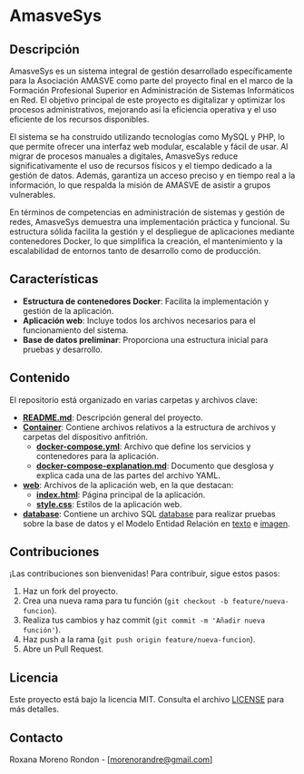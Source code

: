 # AmasveSys

## Descripción

AmasveSys es un sistema integral de gestión desarrollado específicamente para la Asociación AMASVE como parte del proyecto final en el marco de la Formación Profesional Superior en Administración de Sistemas Informáticos en Red. El objetivo principal de este proyecto es digitalizar y optimizar los procesos administrativos, mejorando así la eficiencia operativa y el uso eficiente de los recursos disponibles.

El sistema se ha construido utilizando tecnologías como MySQL y PHP, lo que permite ofrecer una interfaz web modular, escalable y fácil de usar. Al migrar de procesos manuales a digitales, AmasveSys reduce significativamente el uso de recursos físicos y el tiempo dedicado a la gestión de datos. Además, garantiza un acceso preciso y en tiempo real a la información, lo que respalda la misión de AMASVE de asistir a grupos vulnerables.

En términos de competencias en administración de sistemas y gestión de redes, AmasveSys demuestra una implementación práctica y funcional. Su estructura sólida facilita la gestión y el despliegue de aplicaciones mediante contenedores Docker, lo que simplifica la creación, el mantenimiento y la escalabilidad de entornos tanto de desarrollo como de producción.


## Características

- **Estructura de contenedores Docker**: Facilita la implementación y gestión de la aplicación.
- **Aplicación web**: Incluye todos los archivos necesarios para el funcionamiento del sistema.
- **Base de datos preliminar**: Proporciona una estructura inicial para pruebas y desarrollo.

## Contenido

El repositorio está organizado en varias carpetas y archivos clave:

- **[README.md](README.md)**: Descripción general del proyecto.
- **[Container](Container/)**: Contiene archivos relativos a la estructura de archivos y carpetas del dispositivo anfitrión.
  - **[docker-compose.yml](Container/docker-compose.yaml)**: Archivo que define los servicios y contenedores para la aplicación.
  - **[docker-compose-explanation.md](Container/docker_compose-parts.md)**: Documento que desglosa y explica cada una de las partes del archivo YAML.
- **[web](web/)**: Archivos de la aplicación web, en la que destacan:
  - **[index.html](web/index.php)**: Página principal de la aplicación.
  - **[style.css](web/recursos/css/style.css)**: Estilos de la aplicación web.
- **[database](database/)**: Contiene un archivo SQL [database](database/amasve.sql) para realizar pruebas sobre la base de datos y el Modelo Entidad Relación en [texto](database/MER_AMASVE.md) e [imagen](https://www.mermaidchart.com/raw/9821516f-03fe-487c-a817-609c16071892?theme=light&version=v0.1&format=svg).




## Contribuciones

¡Las contribuciones son bienvenidas! Para contribuir, sigue estos pasos:

1. Haz un fork del proyecto.
2. Crea una nueva rama para tu función (`git checkout -b feature/nueva-funcion`).
3. Realiza tus cambios y haz commit (`git commit -m 'Añadir nueva función'`).
4. Haz push a la rama (`git push origin feature/nueva-funcion`).
5. Abre un Pull Request.

## Licencia

Este proyecto está bajo la licencia MIT. Consulta el archivo [LICENSE](LICENSE) para más detalles.

## Contacto

Roxana Moreno Rondon - [morenorandre@gmail.com]
